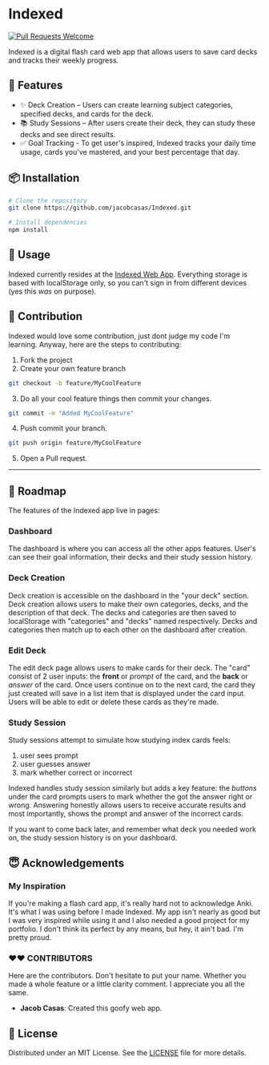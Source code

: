 # Indexed
[![Pull Requests Welcome](https://img.shields.io/badge/PRs-welcome-brightgreen.svg?style=flat)](https://makeapullrequest.com)

Indexed is a digital flash card web app that allows users to save card decks and tracks their weekly progress.

## 🚀 Features
- ✨ Deck Creation – Users can create learning subject categories, specified decks, and cards for the deck. 
- 📚 Study Sessions – After users create their deck, they can study these decks and see direct results.  
- ✅ Goal Tracking - To get user's inspired, Indexed tracks your daily time usage, cards you've mastered, and your best percentage that day.


## 📦 Installation

```bash
# Clone the repository
git clone https://github.com/jacobcasas/Indexed.git

# Install dependencies
npm install
```

## 🔧 Usage
Indexed currently resides at the [Indexed Web App](https://indexed-flash.netlify.app/). Everything storage is based with localStorage only, so you can't sign in from different devices (yes this *was* on purpose). 

## 🤝 Contribution
Indexed would love some contribution, just dont judge my code I'm learning. Anyway, here are the steps to contributing: 

1. Fork the project
2. Create your own feature branch 
```bash
git checkout -b feature/MyCoolFeature
```
3. Do all your cool feature things then commit your changes.
```bash
git commit -m "Added MyCoolFeature"
```
4. Push commit your branch.
```bash
git push origin feature/MyCoolFeature
```
5. Open a Pull request.

---

## 📍 Roadmap
The features of the Indexed app live in pages:

### Dashboard
The dashboard is where you can access all the other apps features. User's can see their goal information, their decks and their study session history.

### Deck Creation
Deck creation is accessible on the dashboard in the "your deck" section. Deck creation allows users to make their own categories, decks, and the description of that deck. The decks and categories are then saved to localStorage with "categories" and "decks" named respectively. Decks and categories then match up to each other on the dashboard after creation.

### Edit Deck
The edit deck page allows users to make cards for their deck. The "card" consist of 2 user inputs: the **front** or *prompt* of the card, and the **back** or *answer* of the card. Once users continue on to the next card, the card they just created will save in a list item that is displayed under the card input. Users will be able to edit or delete these cards as they're made. 

### Study Session
Study sessions attempt to simulate how studying index cards feels:
1. user sees prompt
2. user guesses answer
3. mark whether correct or incorrect

Indexed handles study session similarly but adds a key feature: the *buttons* under the card prompts users to mark whether the got the answer right or wrong. Answering honestly allows users to receive accurate results and most importantly, shows the prompt and answer of the incorrect cards.

If you want to come back later, and remember what deck you needed work on, the study session history is on your dashboard.

## 😇 Acknowledgements
### My Inspiration
If you're making a flash card app, it's really hard not to acknowledge Anki. It's what I was using before I made Indexed. My app isn't nearly as good but I was very inspired while using it and I also needed a good project for my portfolio. I don't think its perfect by any means, but hey, it ain't bad. I'm pretty proud.

### ❤️❤️ CONTRIBUTORS 
Here are the contributors. Don't hesitate to put your name. Whether you made a whole feature or a little clarity comment. I appreciate you all the same. 

- **Jacob Casas**: Created this goofy web app.

## 📄 License
Distributed under an MIT License. See the [LICENSE](LICENSE) file for more details.